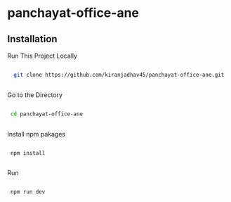 # panchayat-office-ane


## Installation

Run This Project Locally

```bash

  git clone https://github.com/kiranjadhav45/panchayat-office-ane.git
   
```
    
   
   Go to the Directory

```bash

 cd panchayat-office-ane
  
```

 Install npm pakages

```bash

 npm install
  
```
Run

```bash

 npm run dev
  
```
